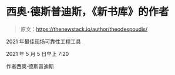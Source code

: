 # 西奥·德斯普迪斯，《新书库》的作者

> 原文：<https://thenewstack.io/author/theodespoudis/>

2021 年最佳现场可靠性工程工具

2021 年 5 月 5 日早上 7:20

作者西奥·德斯普迪斯